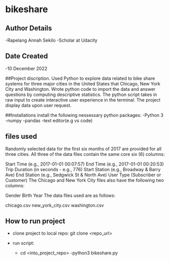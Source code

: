 # bikeshare

## Author Details
-Rapelang Annah Sekilo
-Scholar at Udacity

## Date Created
-10 December 2022

##Project discription.
Used Python to explore data related to bike share systems for three major cities in the United States that Chicago, New York City and Washington. Wrote python code to import the data and answer questions by computing descriptive statistics. The python script takes in raw input to create interactive user experience in the terminal. The project display data upon user request.

##Installations
install the following nessessary python packages:
-Python 3
-numpy
-pandas
-text editor(e.g vs code)

## files used

Randomly selected data for the first six months of 2017 are provided for all three cities. All three of the data files contain the same core six (6) columns:

Start Time (e.g., 2017-01-01 00:07:57)
End Time (e.g., 2017-01-01 00:20:53)
Trip Duration (in seconds - e.g., 776)
Start Station (e.g., Broadway & Barry Ave)
End Station (e.g., Sedgwick St & North Ave)
User Type (Subscriber or Customer)
The Chicago and New York City files also have the following two columns:

Gender
Birth Year
The data files used are as follows:

chicago.csv
new_york_city.csv
washington.csv

## How to run project
- clone project to local repo:
  git clone <repo_url>

- run script:
  - cd <into_project_repo>
  -python3 bikeshare.py

